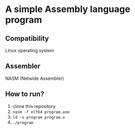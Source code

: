 <h1>A simple Assembly language program</h1>
<h2>Compatibility</h2>
<p>Linux operating system</p>
<h2>Assembler</h2>
<p>NASM (Netwide Assembler)</p>
<h2>How to run?</h2>
<ol>
  <li>clone this repository</li>
  <li><code>nasm -f elf64 program.asm</code></li>
  <li><code>ld -o program program.o</code></li>
  <li><code>./program</code></li>
</ol>
